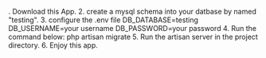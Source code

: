 . Download this App.
2. create a mysql schema into your datbase by named "testing".
3. configure the .env file
DB_DATABASE=testing
DB_USERNAME=your username
DB_PASSWORD=your password
4. Run the command below:
php artisan migrate
5. Run the artisan server in the project directory.
6. Enjoy this app.

